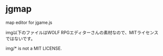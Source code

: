 jgmap
=====

map editor for jgame.js

img以下のファイルはWOLF RPGエディターさんの素材なので、MITライセンスではないです。

img/* is not a MIT LICENSE.